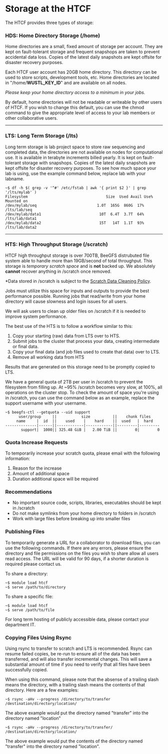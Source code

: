 # Storage at the HTCF

The HTCF provides three types of storage:


### HDS: Home Directory Storage (/home)

Home directories are a small, fixed amount of storage per account.  They are kept on fault-tolerant storage and frequent snapshops are taken to prevent accidental data loss.  Copies of the latest daily snapshots are kept offsite for disaster recovery purposes.

Each HTCF user account has 20GB home directory.  This directory can be used to store scripts, development tools, etc.  Home directories are located in "/home/**WUSTL_KEY_ID**" and are available on all nodes.

*Please keep your home directory access to a minimum in your jobs.*

By default, home directories will not be readable or writeable by other users of HTCF.  If you wish to change this default, you can use the chmod command to give the appropriate level of access to your lab members or other collaborative users.

* * *

### LTS: Long Term Storage (/lts)

Long term storage is lab project space to store raw sequencing and completed data, the directories are not available on nodes for computational use.  It is available in terabyte increments billed yearly.  It is kept on fault-tolerant storage with snapshops.  Copies of the latest daily snapshots are kept offsite for disaster recovery purposes.  To see how much space your lab is using, use the example command below, replace lab with your labname.  

~~~~{.language-bash}
~$ df -h $( grep -v '^#' /etc/fstab | awk '{ print $2 }' | grep '/lts/mylab' )
Filesystem                                   Size  Used Avail Use% Mounted on
/dev/mylab/seq                           1.0T  165G  860G  17% /lts/lab/seq
/dev/mylab/data1                          10T  6.4T  3.7T  64% /lts/lab/data1
/dev/mylab/data2                          15T   14T  1.1T  93% /lts/lab/data2
~~~~

* * *

### HTS: High Throughput Storage (/scratch)

HTCF high throughput storage is over 700TB, BeeGFS distrubuted file system able to handle more than 19GB/second of total throughput.  This storage is *temporary scratch space* and is **not** backed up.  We absolutely **cannot** recover anything in /scratch once removed.

*Data stored in /scratch is subject to the [Scratch Data Cleaning Policy](https://htcf.wustl.edu/docs/policies/#scratch-data-cleaning).

Jobs must utilize this space for inputs and outputs to provide the best performance possible.  Running jobs that read/write from your home directory will cause slowness and login issues for all users.

We will ask users to clean up older files on /scratch if it is needed to improve system performance.

The best use of the HTS is to follow a workflow similar to this:

1.  Copy your starting (raw) data from LTS over to HTS.
2.  Submit jobs to the cluster that process your data, creating intermediate or final data.
3.  Copy your final data (and job files used to create that data) over to LTS.
4.  Remove all working data from HTS

Results that are generated on this storage need to be promptly copied to LTS. 

We have a general quota of 2TB per user in /scratch to prevent the filesystem from filling up.  At ~95% /scratch becomes very slow, at 100%, all operations on the cluster stop.  To check the amount of space you're using in /scratch, you can use the command below as an example, replace the support username with your username.

~~~~{.language-bash}
~$ beegfs-ctl --getquota --uid support
      user/group     ||           size          ||    chunk files
     name     |  id  ||    used    |    hard    ||  used   |  hard
--------------|------||------------|------------||---------|---------
       support|  1000|| 325.48 GiB |   2.00 TiB ||        0|        0
~~~~

### Quota Increase Requests

To temporarily increase your scratch quota, please email with the following information:

1. Reason for the increase
2. Amount of additional space
3. Duration additional space will be required


### Recommendations
* No important source code, scripts, libraries, executables should be kept in /scratch
* Do not make symlinks from your home directory to folders in /scratch
* Work with large files before breaking up into smaller files

### Publishing Files

To temporarily generate a URL for a collaborator to download files, you can use the following commands.  If there are any errors, please ensure the directory and file permissions on the files you wish to share allow all users read access.  The URL will be valid for 90 days, if a shorter duration is required please contact us.

To share a directory:
~~~~
~$ module load htcf
~$ serve /path/to/directory
~~~~
To share a specific file:
~~~
~$ module load htcf
~$ serve /path/to/file
~~~

For long term hosting of publicly accessible data, please contact your department IT.

### Copying Files Using Rsync

Using rsync to transfer to scratch and LTS is recommended.  Rsync can resume failed copies, be re-run to ensure all of the data has been transferred, and will also transfer incremental changes.  This will save a substantial amount of time if you need to verify that all files have been successfully copied.

When using this command, please note that the absense of a trailing slash means the directory, with a trailing slash means the contents of that directory.  Here are a few examples:

~~~~
~$ rsync -aHv --progress /directory/to/transfer /destination/directory/location/
~~~~

The above example would put the directory named "transfer" into the directory named "location"

~~~~
~$ rsync -aHv --progress /directory/to/transfer/ /destination/directory/location/
~~~~

The above example would put the contents of the directory named "transfer" into the directory named "location".

